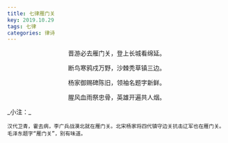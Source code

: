 ```yaml
---
title: 七律雁门关
key: 2019.10.29
tags: 七律
categories: 律诗
---
```


<p align="center">晋游必去雁门关，登上长城看绵延。
</p>
<p align="center">断鸟寒鸦戍万野，沙棘秃草镇三边。
</p>
<p align="center">杨家御赐碑陈旧，领袖名题字新鲜。
</p>
<p align="center">腥风血雨祭忠骨，英雄开遍共人烟。
</p>
_小注：_

```
汉代卫青，霍去病，李广兵战漠北就在雁门关。北宋杨家将四代镇守边关抗击辽军也在雁门关。
毛泽东题字“雁门关”，别有味道。
```